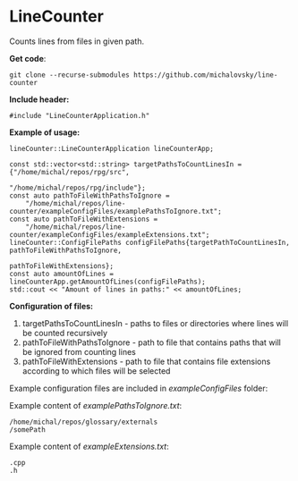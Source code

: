 # LineCounter
Counts lines from files in given path.

<b>Get code</b>:

    git clone --recurse-submodules https://github.com/michalovsky/line-counter

<b>Include header:</b>
    
    #include "LineCounterApplication.h"

<b>Example of usage:</b>

    lineCounter::LineCounterApplication lineCounterApp;

    const std::vector<std::string> targetPathsToCountLinesIn = {"/home/michal/repos/rpg/src",
                                                               "/home/michal/repos/rpg/include"};
    const auto pathToFileWithPathsToIgnore =
        "/home/michal/repos/line-counter/exampleConfigFiles/examplePathsToIgnore.txt";
    const auto pathToFileWithExtensions =
        "/home/michal/repos/line-counter/exampleConfigFiles/exampleExtensions.txt";
    lineCounter::ConfigFilePaths configFilePaths{targetPathToCountLinesIn, pathToFileWithPathsToIgnore,
                                                 pathToFileWithExtensions};
    const auto amountOfLines = lineCounterApp.getAmountOfLines(configFilePaths);
    std::cout << "Amount of lines in paths:" << amountOfLines;
    
<b>Configuration of files:</b>
<ol>  
     <li>targetPathsToCountLinesIn - paths to files or directories where lines will be counted recursively</li>  
     <li>pathToFileWithPathsToIgnore - path to file that contains paths that will be ignored from counting lines</li> 
     <li>pathToFileWithExtensions - path to file that contains file extensions according to which files will be selected</li>  
</ol>  


Example configuration files are included in <i>exampleConfigFiles</i> folder:

Example content of <i>examplePathsToIgnore.txt</i>:
          
    /home/michal/repos/glossary/externals
    /somePath

Example content of <i>exampleExtensions.txt</i>:
    
    .cpp
    .h
